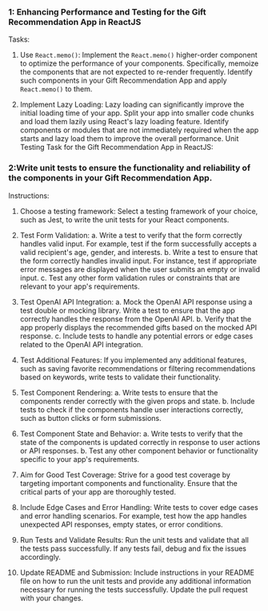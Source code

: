 ### 1: Enhancing Performance and Testing for the Gift Recommendation App in ReactJS

Tasks:
1. Use `React.memo()`:
   Implement the `React.memo()` higher-order component to optimize the performance of your components. Specifically, memoize the components that are not expected to re-render frequently. Identify such components in your Gift Recommendation App and apply `React.memo()` to them.

2. Implement Lazy Loading:
   Lazy loading can significantly improve the initial loading time of your app. Split your app into smaller code chunks and load them lazily using React's lazy loading feature. Identify components or modules that are not immediately required when the app starts and lazy load them to improve the overall performance.
Unit Testing Task for the Gift Recommendation App in ReactJS:

### 2:Write unit tests to ensure the functionality and reliability of the components in your Gift Recommendation App.

Instructions:
1. Choose a testing framework: Select a testing framework of your choice, such as Jest, to write the unit tests for your React components.

2. Test Form Validation:
   a. Write a test to verify that the form correctly handles valid input. For example, test if the form successfully accepts a valid recipient's age, gender, and interests.
   b. Write a test to ensure that the form correctly handles invalid input. For instance, test if appropriate error messages are displayed when the user submits an empty or invalid input.
   c. Test any other form validation rules or constraints that are relevant to your app's requirements.

3. Test OpenAI API Integration:
   a. Mock the OpenAI API response using a test double or mocking library. Write a test to ensure that the app correctly handles the response from the OpenAI API.
   b. Verify that the app properly displays the recommended gifts based on the mocked API response.
   c. Include tests to handle any potential errors or edge cases related to the OpenAI API integration.

4. Test Additional Features:
   If you implemented any additional features, such as saving favorite recommendations or filtering recommendations based on keywords, write tests to validate their functionality.

5. Test Component Rendering:
   a. Write tests to ensure that the components render correctly with the given props and state.
   b. Include tests to check if the components handle user interactions correctly, such as button clicks or form submissions.

6. Test Component State and Behavior:
   a. Write tests to verify that the state of the components is updated correctly in response to user actions or API responses.
   b. Test any other component behavior or functionality specific to your app's requirements.

7. Aim for Good Test Coverage:
   Strive for a good test coverage by targeting important components and functionality. Ensure that the critical parts of your app are thoroughly tested.

8. Include Edge Cases and Error Handling:
   Write tests to cover edge cases and error handling scenarios. For example, test how the app handles unexpected API responses, empty states, or error conditions.

9. Run Tests and Validate Results:
   Run the unit tests and validate that all the tests pass successfully. If any tests fail, debug and fix the issues accordingly.

10. Update README and Submission:
    Include instructions in your README file on how to run the unit tests and provide any additional information necessary for running the tests successfully. Update the pull request with your changes.


